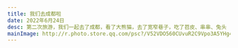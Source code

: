 ```yaml
---
title: 我们去成都啦
date: 2022年6月24日
desc: 第二次旅游，我们一起去了成都，看了大熊猫，去了宽窄巷子，吃了苕皮、串串、兔头
mainImage: http://r.photo.store.qq.com/psc?/V52VDO560CUvuR2C9Vpo3A5YHg4ZqMkk/ruAMsa53pVQWN7FLK88i5uTI*b2ks8y86R4QeCPj23DJUxNRTHvo7zRVZ9tkV54khVg*aeXYYfspMTGJM8kKKJw9sq1tFLgi.6ircGpsQ6g!/r
---
```

